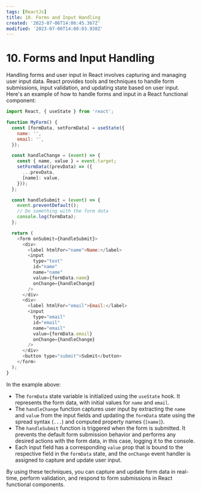 ```yaml
---
tags: [ReactJs]
title: 10. Forms and Input Handling
created: '2023-07-06T14:06:45.367Z'
modified: '2023-07-06T14:08:03.938Z'
---
```


# 10\. Forms and Input Handling

Handling forms and user input in React involves capturing and managing user input data. React provides tools and techniques to handle form submissions, input validation, and updating state based on user input. Here's an example of how to handle forms and input in a React functional component:

```js
import React, { useState } from 'react';

function MyForm() {
  const [formData, setFormData] = useState({
    name: '',
    email: '',
  });

  const handleChange = (event) => {
    const { name, value } = event.target;
    setFormData((prevData) => ({
      ...prevData,
      [name]: value,
    }));
  };

  const handleSubmit = (event) => {
    event.preventDefault();
    // Do something with the form data
    console.log(formData);
  };

  return (
    <form onSubmit={handleSubmit}>
      <div>
        <label htmlFor="name">Name:</label>
        <input
          type="text"
          id="name"
          name="name"
          value={formData.name}
          onChange={handleChange}
        />
      </div>
      <div>
        <label htmlFor="email">Email:</label>
        <input
          type="email"
          id="email"
          name="email"
          value={formData.email}
          onChange={handleChange}
        />
      </div>
      <button type="submit">Submit</button>
    </form>
  );
}
```

In the example above:

- The `formData` state variable is initialized using the `useState` hook. It represents the form data, with initial values for `name` and `email`.
- The `handleChange` function captures user input by extracting the `name` and `value` from the input fields and updating the `formData` state using the spread syntax (`...`) and computed property names (`[name]`).
- The `handleSubmit` function is triggered when the form is submitted. It prevents the default form submission behavior and performs any desired actions with the form data, in this case, logging it to the console.
- Each input field has a corresponding `value` prop that is bound to the respective field in the `formData` state, and the `onChange` event handler is assigned to capture and update user input.

By using these techniques, you can capture and update form data in real-time, perform validation, and respond to form submissions in React functional components.


